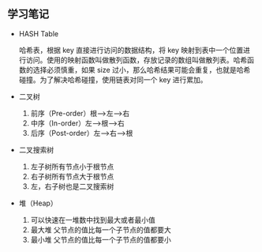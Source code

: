 ## 学习笔记

* HASH Table

  哈希表，根据 key 直接进行访问的数据结构，将 key 映射到表中一个位置进行访问。使用的映射函数叫做散列函数，存放记录的数组叫做散列表。哈希函数的选择必须慎重，如果 size 过小，那么哈希结果可能会重复，也就是哈希碰撞。为了解决哈希碰撞，使用链表对同一个 key 进行累加。

* 二叉树

  1. 前序（Pre-order）根-->左-->右
  2. 中序（In-order）左-->根-->右
  3. 后序（Post-order）左-->右-->根

* 二叉搜索树

  1. 左子树所有节点小于根节点
  2. 右子树所有节点大于根节点
  3. 左，右子树也是二叉搜索树

* 堆（Heap）

  1. 可以快速在一堆数中找到最大或者最小值
  2. 最大堆 父节点的值比每一个子节点的值都要大
  3. 最小堆 父节点的值比每一个子节点的值都要小